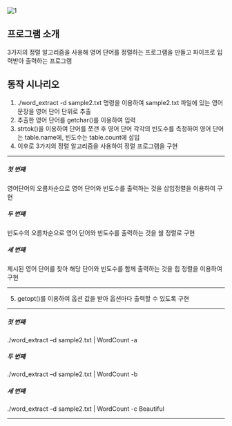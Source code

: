 
![1](https://user-images.githubusercontent.com/84956281/121365638-c8aaf080-c973-11eb-94d9-e56e8f5dde94.png)


프로그램 소개
-------------
3가지의 정렬 알고리즘을 사용해 영어 단어를 정렬하는 프로그램을 만들고 파이프로 입력받아 출력하는 프로그램


동작 시나리오
--------------
1. ./word_extract -d sample2.txt 명령을 이용하여 sample2.txt 파일에 있는 영어 문장을 영어 단어 단위로 추출
2. 추출한 영어 단어를 getchar()를 이용하여 입력
3. strtok()을 이용하여 단어를 쪼갠 후 영어 단어 각각의 빈도수를 측정하여 영어 단어는 table.name에, 빈도수는 table.count에 삽입   
4. 이후로 3가지의 정렬 알고리즘을 사용하여 정렬 프로그램을 구현   
***
##### 첫 번째
영어단어의 오름차순으로 영어 단어와 빈도수를 출력하는 것을 삽입정렬을 이용하여 구현   
##### 두 번째
빈도수의 오름차순으로 영어 단어와 빈도수를 출력하는 것을 쉘 정렬로 구현   
##### 세 번째
제시된 영어 단어를 찾아 해당 단어와 빈도수를 함께 출력하는 것을 힙 정렬을 이용하여 구현
***
   
5. getopt()를 이용하여 옵션 값을 받아 옵션마다 출력할 수 있도록 구현
***
##### 첫 번째
./word_extract –d sample2.txt | WordCount -a   
##### 두 번째
./word_extract –d sample2.txt | WordCount -b   
##### 세 번째
./word_extract –d sample2.txt | WordCount -c Beautiful   
***
